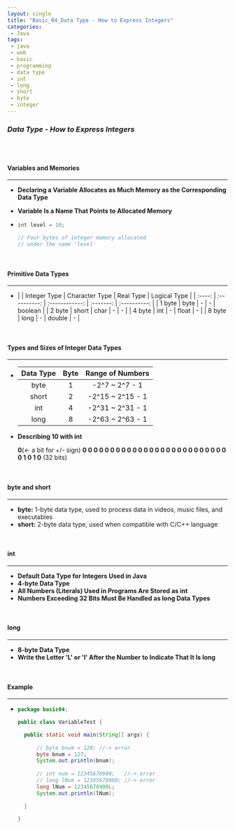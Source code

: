 ```yaml
---
layout: single
title: "Basic_04_Data Type - How to Express Integers"
categories: 
 - Java
tags:
 - java
 - web
 - basic
 - programming
 - data type
 - int
 - long
 - short
 - byte
 - integer
---
```


### *Data Type - How to Express Integers*



<br/>

<br/>

#### **Variables and Memories**

----------------------------------------------------------------------------------------------------------------------------------------------------------------

- **Declaring a Variable Allocates as Much Memory as the Corresponding Data Type**

- **Variable Is a Name That Points to Allocated Memory**

- ```java
  int level = 10;
  
  // Four bytes of integer memory allocated 
  // under the name 'level'
  ```



<br/>

#### **Primitive Data Types**

----------------------------------------------------------------------------------------------------------------------------------------------------------------

- |        | Integer Type | Character Type | Real Type | Logical Type |
       | :----: | :----------: | :------------: | :-------: | :----------: |
  | 1 byte |     byte     |       -        |     -     |   boolean    |
  | 2 byte |    short     |      char      |     -     |      -       |
  | 4 byte |     int      |       -        |   float   |      -       |
  | 8 byte |     long     |       -        |  double   |      -       |



<br/>

#### **Types and Sizes of Integer Data Types**

----------------------------------------------------------------------------------------------------------------------------------------------------------------

- | Data Type | Byte | Range of Numbers |
  | :-------: | :--: | :--------------: |
  |   byte    |  1   |  -2^7 ~ 2^7 - 1  |
  |   short   |  2   | -2^15 ~ 2^15 - 1 |
  |    int    |  4   | -2^31 ~ 2^31 - 1 |
  |   long    |  8   | -2^63 ~ 2^63 - 1 |
  
- **Describing 10 with int**

  **0**(<- a bit for +/- sign) **0 0 0 0 0 0 0 0 0 0 0 0 0 0 0 0 0 0 0 0 0 0 0 0 0 0 0 1 0 1 0** (32 bits)



<br/>

#### **byte and short**

----------------------------------------------------------------------------------------------------------------------------------------------------------------

- **byte:** 1-byte data type, used to process data in videos, music files, and executables
- **short:** 2-byte data type, used when compatible with C/C++ language



<br/>

#### **int**

----------------------------------------------------------------------------------------------------------------------------------------------------------------

- **Default Data Type for Integers Used in Java**
- **4-byte Data Type**
- **All Numbers (Literals) Used in Programs Are Stored as int**
- **Numbers Exceeding 32 Bits Must Be Handled as long Data Types**



<br/>

#### **long**

----------------------------------------------------------------------------------------------------------------------------------------------------------------

- **8-byte Data Type**
- **Write the Letter 'L' or 'l' After the Number to Indicate That It Is long**



<br/>

#### **Example**

----------------------------------------------------------------------------------------------------------------------------------------------------------------

- ```java
  package basic04;
  
  public class VariableTest {
  
  	public static void main(String[] args) {
  		
  		// byte bnum = 128; //-> error
  		byte bnum = 127;
  		System.out.println(bnum);
  		
  		// int num = 12345678900;   //-> error
  		// long lNum = 12345678900; //-> error
  		long lNum = 12345678900L;
  		System.out.println(lNum);
   
  	}
  
  }
  ```

  



